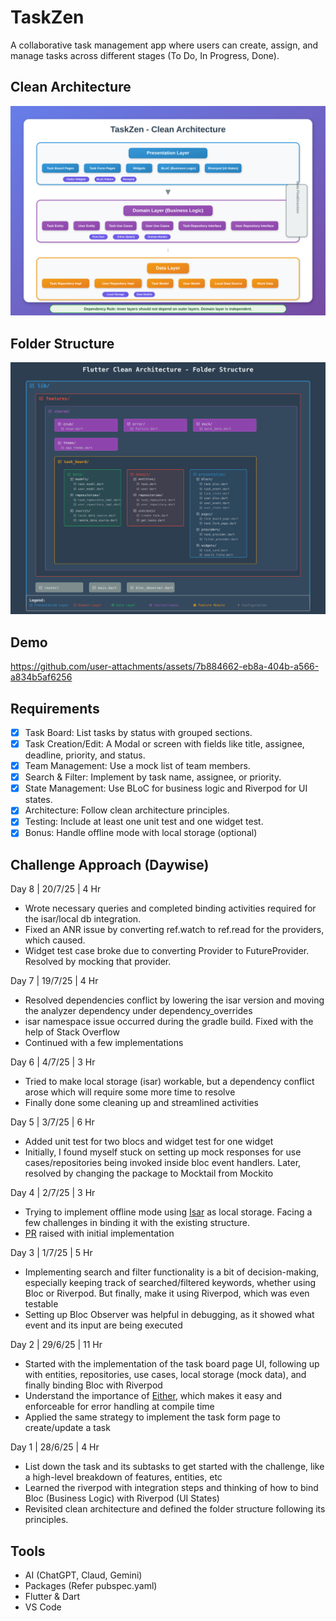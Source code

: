 # TaskZen

A collaborative task management app where users can create, assign, and manage tasks across different stages (To Do, In Progress, Done). 

## Clean Architecture
![Clean Architecture](https://github.com/DevyankShaw/taskzen/blob/main/images/clean_architecture.svg)

## Folder Structure
![Folder Structure](https://github.com/DevyankShaw/taskzen/blob/main/images/folder_structure.svg)

## Demo

https://github.com/user-attachments/assets/7b884662-eb8a-404b-a566-a834b5af6256

## Requirements
- [x] Task Board: List tasks by status with grouped sections. 
- [x] Task Creation/Edit: A Modal or screen with fields like title, assignee, deadline, priority, and status. 
- [x] Team Management: Use a mock list of team members.
- [x] Search & Filter: Implement by task name, assignee, or priority. 
- [x] State Management: Use BLoC for business logic and Riverpod for UI states.
- [x] Architecture: Follow clean architecture principles.
- [x] Testing: Include at least one unit test and one widget test.
- [x] Bonus: Handle offline mode with local storage (optional)

## Challenge Approach (Daywise)

Day 8 | 20/7/25 | 4 Hr
   - Wrote necessary queries and completed binding activities required for the isar/local db integration.
   - Fixed an ANR issue by converting ref.watch to ref.read for the providers, which caused.
   - Widget test case broke due to converting Provider to FutureProvider. Resolved by mocking that provider.

Day 7 | 19/7/25 | 4 Hr
   - Resolved dependencies conflict by lowering the isar version and moving the analyzer dependency under dependency_overrides
   - isar namespace issue occurred during the gradle build. Fixed with the help of Stack Overflow
   - Continued with a few implementations

Day 6 | 4/7/25 | 3 Hr
   - Tried to make local storage (isar) workable, but a dependency conflict arose which will require some more time to resolve
   - Finally done some cleaning up and streamlined activities

Day 5 | 3/7/25 | 6 Hr
   - Added unit test for two blocs and widget test for one widget
   - Initially, I found myself stuck on setting up mock responses for use cases/repositories being invoked inside bloc event handlers. Later, resolved by changing the package to Mocktail from Mockito

Day 4 | 2/7/25 | 3 Hr
   - Trying to implement offline mode using [Isar](https://pub.dev/packages/isar) as local storage. Facing a few challenges in binding it with the existing structure.
   - [PR](https://github.com/DevyankShaw/taskzen/pull/1) raised with initial implementation

Day 3 | 1/7/25 | 5 Hr
   - Implementing search and filter functionality is a bit of decision-making, especially keeping track of searched/filtered keywords, whether using Bloc or Riverpod. But finally, make it using Riverpod, which was even testable
   - Setting up Bloc Observer was helpful in debugging, as it showed what event and its input are being executed

Day 2 | 29/6/25 | 11 Hr
   - Started with the implementation of the task board page UI, following up with entities, repositories, use cases, local storage (mock data), and finally binding Bloc with Riverpod
   - Understand the importance of [Either](https://codewithandrea.com/articles/functional-error-handling-either-fpdart/), which makes it easy and enforceable for error handling at compile time
   - Applied the same strategy to implement the task form page to create/update a task

Day 1 | 28/6/25 | 4 Hr
   - List down the task and its subtasks to get started with the challenge, like a high-level breakdown of features, entities, etc
   - Learned the riverpod with integration steps and thinking of how to bind Bloc (Business Logic) with Riverpod (UI States) 
   - Revisited clean architecture and defined the folder structure following its principles. 

## Tools
- AI (ChatGPT, Claud, Gemini)
- Packages (Refer pubspec.yaml)
- Flutter & Dart
- VS Code

